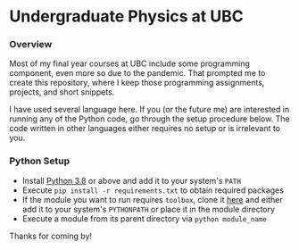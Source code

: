 # Undergraduate Physics at UBC

### Overview
Most of my final year courses at UBC include some programming component, even more so due to the pandemic. That prompted me to create this repository, where I keep those programming assignments, projects, and short snippets.

I have used several language here. If you (or the future me) are interested in running any of the Python code, go through the setup procedure below. The code written in other languages either requires no setup or is irrelevant to you.

### Python Setup
* Install [Python 3.8](https://www.python.org/downloads/) or above and add it to your system's `PATH`
* Execute `pip install -r requirements.txt` to obtain required packages
* If the module you want to run requires `toolbox`, clone it [here](https://github.com/pedramamani/toolbox) and either add it to your system's `PYTHONPATH` or place it in the module directory
* Execute a module from its parent directory via `python module_name`

Thanks for coming by!

